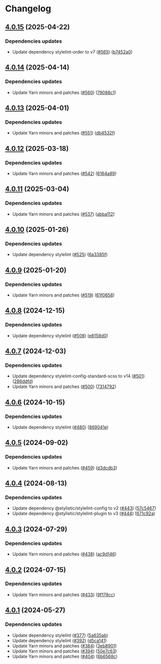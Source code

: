 # Changelog

## [4.0.15](https://github.com/kronostechnologies/standards/compare/stylelint-config@v4.0.14...stylelint-config@v4.0.15) (2025-04-22)


### Dependencies updates

* Update dependency stylelint-order to v7 ([#565](https://github.com/kronostechnologies/standards/issues/565)) ([b7452a0](https://github.com/kronostechnologies/standards/commit/b7452a0d275ece81302542f55824a609d1cb8972))

## [4.0.14](https://github.com/kronostechnologies/standards/compare/stylelint-config@v4.0.13...stylelint-config@v4.0.14) (2025-04-14)


### Dependencies updates

* Update Yarn minors and patches ([#560](https://github.com/kronostechnologies/standards/issues/560)) ([79088c1](https://github.com/kronostechnologies/standards/commit/79088c1358a54c6182f771bb05dd9f78962e5cff))

## [4.0.13](https://github.com/kronostechnologies/standards/compare/stylelint-config@v4.0.12...stylelint-config@v4.0.13) (2025-04-01)


### Dependencies updates

* Update Yarn minors and patches ([#551](https://github.com/kronostechnologies/standards/issues/551)) ([db4532f](https://github.com/kronostechnologies/standards/commit/db4532feb42cf9c82f2388b312c8718b2f0787cf))

## [4.0.12](https://github.com/kronostechnologies/standards/compare/stylelint-config@v4.0.11...stylelint-config@v4.0.12) (2025-03-18)


### Dependencies updates

* Update Yarn minors and patches ([#542](https://github.com/kronostechnologies/standards/issues/542)) ([6164a89](https://github.com/kronostechnologies/standards/commit/6164a8940781dfe54128ebda3451769b7bb4af65))

## [4.0.11](https://github.com/kronostechnologies/standards/compare/stylelint-config@v4.0.10...stylelint-config@v4.0.11) (2025-03-04)


### Dependencies updates

* Update Yarn minors and patches ([#537](https://github.com/kronostechnologies/standards/issues/537)) ([abba112](https://github.com/kronostechnologies/standards/commit/abba112a72aad5ff1e82860974c1444753ed4b0a))

## [4.0.10](https://github.com/kronostechnologies/standards/compare/stylelint-config@v4.0.9...stylelint-config@v4.0.10) (2025-01-26)


### Dependencies updates

* Update dependency stylelint ([#525](https://github.com/kronostechnologies/standards/issues/525)) ([6a3385f](https://github.com/kronostechnologies/standards/commit/6a3385fa68529bf4e866e1f167c30ba82d935369))

## [4.0.9](https://github.com/kronostechnologies/standards/compare/stylelint-config@v4.0.8...stylelint-config@v4.0.9) (2025-01-20)


### Dependencies updates

* Update Yarn minors and patches ([#519](https://github.com/kronostechnologies/standards/issues/519)) ([61f0658](https://github.com/kronostechnologies/standards/commit/61f06580c929aa006ecc20d72b4401bb60194aab))

## [4.0.8](https://github.com/kronostechnologies/standards/compare/stylelint-config@v4.0.7...stylelint-config@v4.0.8) (2024-12-15)


### Dependencies updates

* Update dependency stylelint ([#508](https://github.com/kronostechnologies/standards/issues/508)) ([e8158d0](https://github.com/kronostechnologies/standards/commit/e8158d0bd997e9e7494bb05aee02620606aff4c6))

## [4.0.7](https://github.com/kronostechnologies/standards/compare/stylelint-config@v4.0.6...stylelint-config@v4.0.7) (2024-12-03)


### Dependencies updates

* Update dependency stylelint-config-standard-scss to v14 ([#501](https://github.com/kronostechnologies/standards/issues/501)) ([286ddfd](https://github.com/kronostechnologies/standards/commit/286ddfd8f61e5bf17d5b24a9d1b6646e90c3a904))
* Update Yarn minors and patches ([#500](https://github.com/kronostechnologies/standards/issues/500)) ([7314792](https://github.com/kronostechnologies/standards/commit/73147923e938010493ab1e04547c04f7a32f2e5a))

## [4.0.6](https://github.com/kronostechnologies/standards/compare/stylelint-config@v4.0.5...stylelint-config@v4.0.6) (2024-10-15)


### Dependencies updates

* Update dependency stylelint ([#480](https://github.com/kronostechnologies/standards/issues/480)) ([869041e](https://github.com/kronostechnologies/standards/commit/869041e9f5ea843f482a8d7342c56ef5253fdec0))

## [4.0.5](https://github.com/kronostechnologies/standards/compare/stylelint-config@v4.0.4...stylelint-config@v4.0.5) (2024-09-02)


### Dependencies updates

* Update Yarn minors and patches ([#459](https://github.com/kronostechnologies/standards/issues/459)) ([d3dcdb3](https://github.com/kronostechnologies/standards/commit/d3dcdb351b1f13085cb7c983fbfdeeff94b0c4d2))

## [4.0.4](https://github.com/kronostechnologies/standards/compare/stylelint-config@v4.0.3...stylelint-config@v4.0.4) (2024-08-13)


### Dependencies updates

* Update dependency @stylistic/stylelint-config to v2 ([#443](https://github.com/kronostechnologies/standards/issues/443)) ([57c5467](https://github.com/kronostechnologies/standards/commit/57c54672398655d1283badcf069c1882cbabfe9f))
* Update dependency @stylistic/stylelint-plugin to v3 ([#444](https://github.com/kronostechnologies/standards/issues/444)) ([671c92a](https://github.com/kronostechnologies/standards/commit/671c92a8fb744f97e7046e643bb08ad5c6b195d8))

## [4.0.3](https://github.com/kronostechnologies/standards/compare/stylelint-config@v4.0.2...stylelint-config@v4.0.3) (2024-07-29)


### Dependencies updates

* Update Yarn minors and patches ([#438](https://github.com/kronostechnologies/standards/issues/438)) ([ac9d146](https://github.com/kronostechnologies/standards/commit/ac9d146eb0de57a0630761dd4509bb4107ac21da))

## [4.0.2](https://github.com/kronostechnologies/standards/compare/stylelint-config@v4.0.1...stylelint-config@v4.0.2) (2024-07-15)


### Dependencies updates

* Update Yarn minors and patches ([#433](https://github.com/kronostechnologies/standards/issues/433)) ([9f178cc](https://github.com/kronostechnologies/standards/commit/9f178cc3ab7a01cc9f82e8aa7f49272b0fafaa0f))

## [4.0.1](https://github.com/kronostechnologies/standards/compare/stylelint-config@v4.0.0...stylelint-config@v4.0.1) (2024-05-27)


### Dependencies updates

* Update dependency stylelint ([#377](https://github.com/kronostechnologies/standards/issues/377)) ([5a635ab](https://github.com/kronostechnologies/standards/commit/5a635abb94ec99e57dd29bde9d265f77c21c3d2f))
* Update dependency stylelint ([#392](https://github.com/kronostechnologies/standards/issues/392)) ([d5ca141](https://github.com/kronostechnologies/standards/commit/d5ca141b5e03e7a1a3fe590173a4de75f079195f))
* Update Yarn minors and patches ([#384](https://github.com/kronostechnologies/standards/issues/384)) ([3eb8901](https://github.com/kronostechnologies/standards/commit/3eb8901f3f22897c4abbad4a6121f1cfe2f14cbe))
* Update Yarn minors and patches ([#394](https://github.com/kronostechnologies/standards/issues/394)) ([50e7c63](https://github.com/kronostechnologies/standards/commit/50e7c630d25eee8fef3418647b53ca7d03096f53))
* Update Yarn minors and patches ([#404](https://github.com/kronostechnologies/standards/issues/404)) ([6b6568c](https://github.com/kronostechnologies/standards/commit/6b6568c73608f667f5ed4649cbfdb42838ab0f0e))
